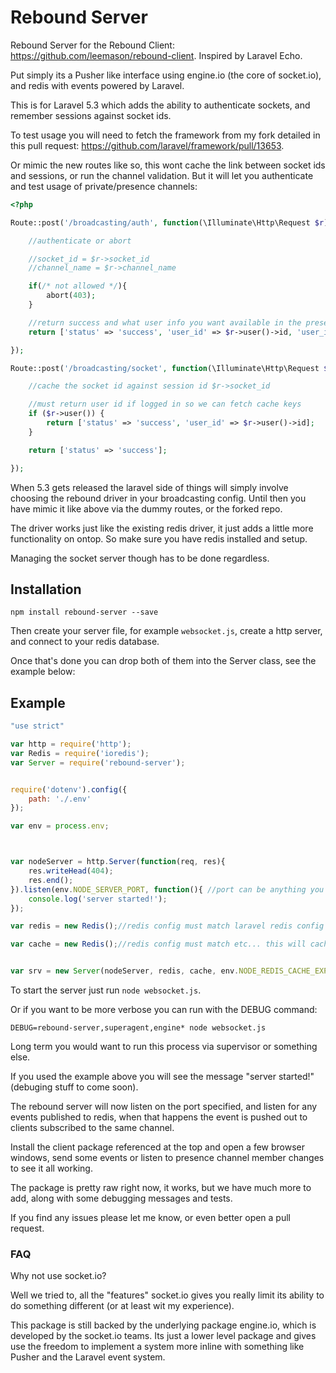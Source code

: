 # Rebound Server

Rebound Server for the Rebound Client: https://github.com/leemason/rebound-client. Inspired by Laravel Echo.

Put simply its a Pusher like interface using engine.io (the core of socket.io), and redis with events powered by Laravel.

This is for Laravel 5.3 which adds the ability to authenticate sockets, and remember sessions against socket ids.

To test usage you will need to fetch the framework from my fork detailed in this pull request: https://github.com/laravel/framework/pull/13653.

Or mimic the new routes like so, this wont cache the link between socket ids and sessions, or run the channel validation.
But it will let you authenticate and test usage of private/presence channels:

```php
<?php

Route::post('/broadcasting/auth', function(\Illuminate\Http\Request $r){

    //authenticate or abort

    //socket_id = $r->socket_id
    //channel_name = $r->channel_name

    if(/* not allowed */){
        abort(403);
    }

    //return success and what user info you want available in the presence channels under the user key
    return ['status' => 'success', 'user_id' => $r->user()->id, 'user_info' => $r->user()];

});

Route::post('/broadcasting/socket', function(\Illuminate\Http\Request $r){

    //cache the socket id against session id $r->socket_id

    //must return user id if logged in so we can fetch cache keys
    if ($r->user()) {
        return ['status' => 'success', 'user_id' => $r->user()->id];
    }

    return ['status' => 'success'];

});
```

When 5.3 gets released the laravel side of things will simply involve choosing the rebound driver in your broadcasting config.
Until then you have mimic it like above via the dummy routes, or the forked repo.

The driver works just like the existing redis driver, it just adds a little more functionality on ontop. So make sure you have redis installed and setup.

Managing the socket server though has to be done regardless.

## Installation

```npm install rebound-server --save```

Then create your server file, for example ```websocket.js```, create a http server, and connect to your redis database.

Once that's done you can drop both of them into the Server class, see the example below:


## Example

```javascript
"use strict"

var http = require('http');
var Redis = require('ioredis');
var Server = require('rebound-server');


require('dotenv').config({
    path: './.env'
});

var env = process.env;



var nodeServer = http.Server(function(req, res){
    res.writeHead(404);
    res.end();
}).listen(env.NODE_SERVER_PORT, function(){ //port can be anything you want
    console.log('server started!');
});

var redis = new Redis();//redis config must match laravel redis config to use the same db

var cache = new Redis();//redis config must match etc... this will cache channel auth lookups as rebound:$channel_name:$user_id


var srv = new Server(nodeServer, redis, cache, env.NODE_REDIS_CACHE_EXPIRES); //last argument sets the expiry of channel auths - default = 86400 (1 day)

```

To start the server just run ```node websocket.js```.

Or if you want to be more verbose you can run with the DEBUG command:

```DEBUG=rebound-server,superagent,engine* node websocket.js```

Long term you would want to run this process via supervisor or something else.

If you used the example above you will see the message "server started!" (debuging stuff to come soon).

The rebound server will now listen on the port specified, and listen for any events published to redis, when that happens the event is pushed out to clients subscribed to the same channel.

Install the client package referenced at the top and open a few browser windows, send some events or listen to presence channel member changes to see it all working.

The package is pretty raw right now, it works, but we have much more to add, along with some debugging messages and tests.

If you find any issues please let me know, or even better open a pull request.

### FAQ

Why not use socket.io?

Well we tried to, all the "features" socket.io gives you really limit its ability to do something different (or at least wit my experience).

This package is still backed by the underlying package engine.io, which is developed by the socket.io teams.
Its just a lower level package and gives use the freedom to implement a system more inline with something like Pusher and the Laravel event system.
